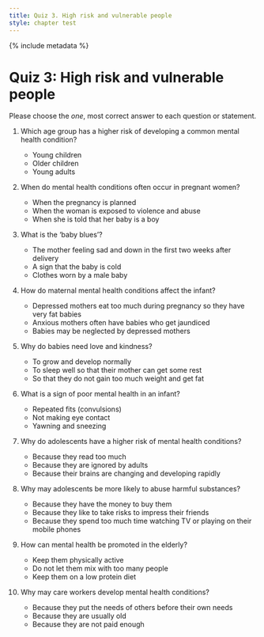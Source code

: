 ```yaml
---
title: Quiz 3. High risk and vulnerable people
style: chapter test
---
```


{% include metadata %}

# Quiz 3: High risk and vulnerable people

Please choose the *one*, most correct answer to each question or statement.

1.	Which age group has a higher risk of developing a common mental health condition?
    +	Young children
    -	Older children
    -	Young adults

2.	When do mental health conditions often occur in pregnant women?
    -	When the pregnancy is planned
    +	When the woman is exposed to violence and abuse
    -	When she is told that her baby is a boy

3.	What is the ‘baby blues’?
    +	The mother feeling sad and down in the first two weeks after delivery
    -	A sign that the baby is cold
    -	Clothes worn by a male baby

4.	How do maternal mental health conditions affect the infant?
    -	Depressed mothers eat too much during pregnancy so they have very fat babies
    -	Anxious mothers often have babies who get jaundiced
    +	Babies may be neglected by depressed mothers

5.	Why do babies need love and kindness?
    +	To grow and develop normally
    -	To sleep well so that their mother can get some rest
    -	So that they do not gain too much weight and get fat

6.	What is a sign of poor mental health in an infant?
    -	Repeated fits (convulsions)
    +	Not making eye contact
    -	Yawning and sneezing

7.	Why do adolescents have a higher risk of mental health conditions?
    -	Because they read too much
    -	Because they are ignored by adults
    +	Because their brains are changing and developing rapidly

8.	Why may adolescents be more likely to abuse harmful substances?
    -	Because they have the money to buy them
    +	Because they like to take risks to impress their friends
    -	Because they spend too much time watching TV or playing on their mobile phones

9.	How can mental health be promoted in the elderly?
    +	Keep them physically active
    -	Do not let them mix with too many people
    -	Keep them on a low protein diet

10.	Why may care workers develop mental health conditions?
    +	Because they put the needs of others before their own needs
    -	Because they are usually old
    -	Because they are not paid enough
